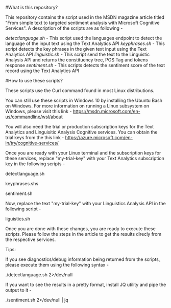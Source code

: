 #What is this repository?

This repository contains the script used in the MSDN magazine article titled "From simple text to targeted sentiment analysis with Microsoft Cognitive Services". A description of the scripts are as following -

*detectlanguage.sh* - This script used the languages endpoint to detect the language of the input text using the Text Analytics API
*keyphrases.sh* - This script detects the key phrases in the given text input using the Text Analytics API
*linguistic.sh* - This script send the text to the Linguistic Analysis API and returns the constituency tree, POS Tag and tokens response
*sentiment.sh* - This scripts detects the sentiment score of the text record using the Text Analytics API

#How to use these scripts?

These scripts use the Curl command found in most Linux distributions.

You can still use these scripts in Windows 10 by installing the Ubuntu Bash on Windows. For more information on running a Linux subsystem on Windows, please visit this link - https://msdn.microsoft.com/en-us/commandline/wsl/about

You will also need the trial or production subscription keys for the Text Analytics and Linguisitic Analysis Cognitive services. You can obtain the trial keys from the this link - https://azure.microsoft.com/en-in/try/cognitive-services/

Once you are ready with your Linux terminal and the subscription keys for these services, replace "my-trial-key" with your Text Analytics subscription key in the following scripts -

detectlanguage.sh

keyphrases.shs

sentiment.sh

Now, replace the text "my-trial-key" with your Linguistics Analysis API in the following script -

liguistics.sh

Once you are done with these changes, you are ready to execute these scripts. Please follow the steps in the article to get the results direcly from the respective services.

Tips:

If you see diagnostics/debug information being returned from the scripts, please execute them using the following syntax -

./detectlanguage.sh 2>/dev/null


If you want to see the results in a pretty format, install JQ utility and pipe the output to it -

./sentiment.sh 2>/dev/null | jq





